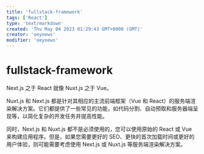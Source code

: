 ```yaml
---
title: 'fullstack-framework'
tags: ['React']
type: 'text/markdown'
created: 'Thu May 04 2023 01:29:43 GMT+0000 (GMT)'
creator: 'oeyoews'
modifier: 'oeyoews'
---
```


# fullstack-framework

Next.js 之于 React 就像 Nuxt.js 之于 Vue。

Nuxt.js 和 Next.js 都是针对其相应的主流前端框架（Vue 和 React）的服务端渲染解决方案。它们都提供了一些常见的功能，如代码分割、自动预取和服务器端呈现等，以简化复杂的开发任务并提高性能。

同时，Next.js 和 Nuxt.js 都不是必须使用的，您可以使用原始的 React 或 Vue 来构建应用程序。但是，如果您需要更好的 SEO、更快的首次加载时间或更好的用户体验，则可能需要考虑使用 Next.js 或 Nuxt.js 等服务端渲染解决方案。

